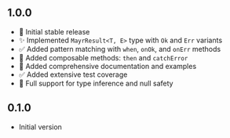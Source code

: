 ## 1.0.0

- 🎉 Initial stable release
- ✨ Implemented `MayrResult<T, E>` type with `Ok` and `Err` variants
- ✅ Added pattern matching with `when`, `onOk`, and `onErr` methods
- 🧠 Added composable methods: `then` and `catchError`
- 📝 Added comprehensive documentation and examples
- ✅ Added extensive test coverage
- 🚀 Full support for type inference and null safety

## 0.1.0

- Initial version
